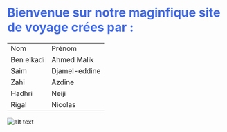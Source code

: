 
<h1 style="color: royalblue">Bienvenue sur notre maginfique site de voyage crées par  :   </h1>
<table>
  <tr>
    <td>Nom</td>
    <td>Prénom</td>
    
  </tr>
  <tr>
    <td>Ben elkadi </td>
    <td>Ahmed Malik</td>
    
  </tr>
  <tr>
    <td>Saim </td>
    <td>Djamel-eddine</td>
    
  </tr>
<tr>
    <td>Zahi</td>
    <td>Azdine</td>

  </tr>
<tr>
    <td>Hadhri</td>
    <td>Neiji</td>

  </tr>
<tr>
    <td>Rigal</td>
    <td>Nicolas</td>

  </tr>
</table>

![alt text](https://user-images.githubusercontent.com/115155554/205249340-bbba84cf-664a-4492-a3b4-7412bae3588d.png)
